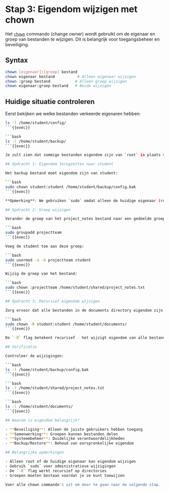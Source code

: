 # Stap 3: Eigendom wijzigen met chown

Het [`chown`](https://man7.org/linux/man-pages/man1/chown.1.html) commando (change owner) wordt gebruikt om de eigenaar en groep van bestanden te wijzigen. Dit is belangrijk voor toegangsbeheer en beveiliging.

## Syntax

```bash
chown [eigenaar]:[groep] bestand
chown eigenaar bestand          # Alleen eigenaar wijzigen
chown :groep bestand           # Alleen groep wijzigen
chown eigenaar:groep bestand   # Beide wijzigen
```

## Huidige situatie controleren

Eerst bekijken we welke bestanden verkeerde eigenaren hebben:

```bash
ls -l /home/student/config/
```{{exec}}

```bash
ls -l /home/student/backup/
```{{exec}}

Je zult zien dat sommige bestanden eigendom zijn van `root` in plaats van `student`.

## Opdracht 1: Eigendom terugzetten naar student

Het backup bestand moet eigendom zijn van student:

```bash
sudo chown student:student /home/student/backup/config.bak
```{{exec}}

**Opmerking**: We gebruiken `sudo` omdat alleen de huidige eigenaar (root) of een administrator eigendom kan wijzigen.

## Opdracht 2: Groep wijzigen

Verander de groep van het project_notes bestand naar een gedeelde groep. Eerst maken we een groep:

```bash
sudo groupadd projectteam
```{{exec}}

Voeg de student toe aan deze groep:

```bash
sudo usermod -a -G projectteam student
```{{exec}}

Wijzig de groep van het bestand:

```bash
sudo chown :projectteam /home/student/shared/project_notes.txt
```{{exec}}

## Opdracht 3: Recursief eigendom wijzigen

Zorg ervoor dat alle bestanden in de documents directory eigendom zijn van student:

```bash
sudo chown -R student:student /home/student/documents/
```{{exec}}

De `-R` flag betekent recursief - het wijzigt eigendom van alle bestanden en subdirectories.

## Verificatie

Controleer de wijzigingen:

```bash
ls -l /home/student/backup/config.bak
```{{exec}}

```bash
ls -l /home/student/shared/project_notes.txt
```{{exec}}

```bash
ls -l /home/student/documents/
```{{exec}}

## Waarom is eigendom belangrijk?

- **Beveiliging**: Alleen de juiste gebruikers hebben toegang
- **Samenwerking**: Groepen kunnen bestanden delen
- **Systeembeheer**: Duidelijke verantwoordelijkheden
- **Backup/Restore**: Behoud van oorspronkelijke eigendom

## Belangrijke opmerkingen

- Alleen root of de huidige eigenaar kan eigendom wijzigen
- Gebruik `sudo` voor administratieve wijzigingen
- De `-R` flag werkt recursief op directories
- Groepen moeten bestaan voordat je ze kunt toewijzen

Voer alle chown commando's uit om door te gaan naar de volgende stap.